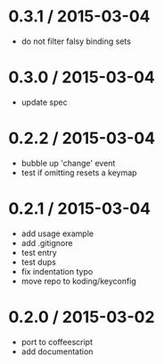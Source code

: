 
0.3.1 / 2015-03-04
==================

 * do not filter falsy binding sets

0.3.0 / 2015-03-04
==================

 * update spec

0.2.2 / 2015-03-04
==================

 * bubble up 'change' event
 * test if omitting resets a keymap

0.2.1 / 2015-03-04
==================

 * add usage example
 * add .gitignore
 * test entry
 * test dups
 * fix indentation typo
 * move repo to koding/keyconfig

0.2.0 / 2015-03-02
==================

 * port to coffeescript
 * add documentation
